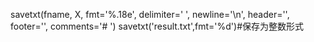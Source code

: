 savetxt(fname, X, fmt='%.18e', delimiter=' ', newline='\n', header='', footer='', comments='# ')
savetxt('result.txt',fmt='%d')#保存为整数形式
